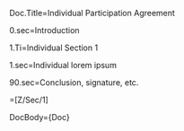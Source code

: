 Doc.Title=Individual Participation Agreement

0.sec=Introduction

1.Ti=Individual Section 1

1.sec=Individual lorem ipsum

90.sec=Conclusion, signature, etc.

=[Z/Sec/1]

DocBody={Doc}